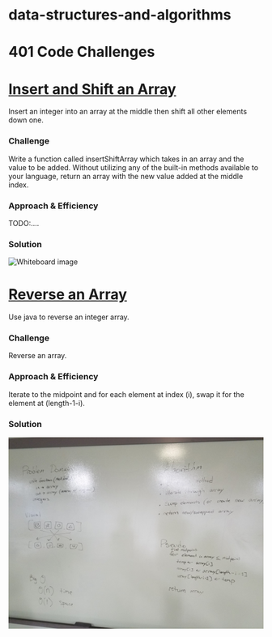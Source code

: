 # data-structures-and-algorithms
# 401 Code Challenges
<!-- -->
# [Insert and Shift an Array](https://github.com/kdcouture/data-structures-and-algorithms/tree/master/code401challenges/ArrayReverse)
<!-- Short summary or background information -->
Insert an integer into an array at the middle then shift all other elements down one.
### Challenge
<!-- Description of the challenge -->
Write a function called insertShiftArray which takes in an array and the value to be added. Without utilizing any of the built-in methods available to your language, return an array with the new value added at the middle index.
### Approach & Efficiency
<!-- What approach did you take? Why? What is the Big O space/time for this approach? -->
TODO:....
### Solution
<!-- Embedded whiteboard image -->
![Whiteboard image]()
<!-- -->
# [Reverse an Array](https://github.com/kdcouture/data-structures-and-algorithms/tree/master/code401challenges/ArrayReverse)
<!-- Short summary or background information -->
Use java to reverse an integer array.
### Challenge
<!-- Description of the challenge -->
Reverse an array.
### Approach & Efficiency
<!-- What approach did you take? Why? What is the Big O space/time for this approach? -->
Iterate to the midpoint and for each element at index (i), swap it for the element at (length-1-i).
### Solution
<!-- Embedded whiteboard image -->
![Whiteboard image](https://github.com/kdcouture/data-structures-and-algorithms/blob/master/code401challenges/assets/401cc1.jpg)
